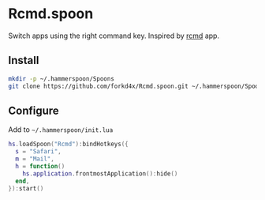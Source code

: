 # Rcmd.spoon

Switch apps using the right command key.
Inspired by [rcmd](https://lowtechguys.com/rcmd/) app.

## Install
```bash
mkdir -p ~/.hammerspoon/Spoons
git clone https://github.com/forkd4x/Rcmd.spoon.git ~/.hammerspoon/Spoons/Rcmd.spoon
```

## Configure
Add to `~/.hammerspoon/init.lua`
```lua
hs.loadSpoon("Rcmd"):bindHotkeys({
  s = "Safari",
  m = "Mail",
  h = function()
    hs.application.frontmostApplication():hide()
  end,
}):start()

```
